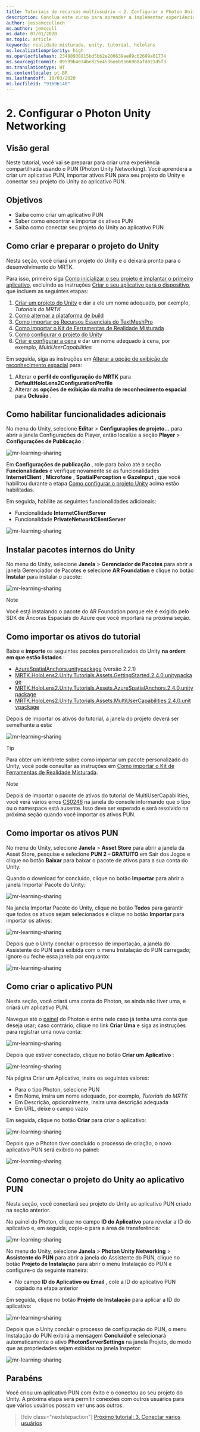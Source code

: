 ```yaml
---
title: Tutoriais de recursos multiusuário – 2. Configurar o Photon Unity Networking
description: Conclua este curso para aprender a implementar experiências compartilhadas de vários usuários em um aplicativo do HoloLens 2.
author: jessemcculloch
ms.author: jemccull
ms.date: 07/01/2020
ms.topic: article
keywords: realidade misturada, unity, tutorial, hololens
ms.localizationpriority: high
ms.openlocfilehash: 23498938815bd5bb2e200639ae89c62699a01774
ms.sourcegitcommit: 09599b4034be825e4536eeb9566968afd021d5f3
ms.translationtype: HT
ms.contentlocale: pt-BR
ms.lasthandoff: 10/03/2020
ms.locfileid: "91696140"
---
```

# <a name="2-setting-up-photon-unity-networking"></a>2. Configurar o Photon Unity Networking

## <a name="overview"></a>Visão geral

Neste tutorial, você vai se preparar para criar uma experiência compartilhada usando o PUN (Photon Unity Networking). Você aprenderá a criar um aplicativo PUN, importar ativos PUN para seu projeto do Unity e conectar seu projeto do Unity ao aplicativo PUN.

## <a name="objectives"></a>Objetivos

* Saiba como criar um aplicativo PUN
* Saber como encontrar e importar os ativos PUN
* Saiba como conectar seu projeto do Unity ao aplicativo PUN

## <a name="creating-and-preparing-the-unity-project"></a>Como criar e preparar o projeto do Unity

Nesta seção, você criará um projeto do Unity e o deixará pronto para o desenvolvimento do MRTK.

Para isso, primeiro siga [Como inicializar o seu projeto e implantar o primeiro aplicativo](mr-learning-base-02.md), excluindo as instruções [Criar o seu aplicativo para o dispositivo](mr-learning-base-02.md#building-your-application-to-your-hololens-2), que incluem as seguintes etapas:

1. [Criar um projeto do Unity](mr-learning-base-02.md#creating-the-unity-project) e dar a ele um nome adequado, por exemplo, *Tutoriais do MRTK*
1. [Como alternar a plataforma de build](mr-learning-base-02.md#configuring-the-unity-project)
1. [Como importar os Recursos Essenciais do TextMeshPro](mr-learning-base-02.md#importing-the-textmeshpro-essential-resources)
1. [Como importar o Kit de Ferramentas de Realidade Misturada](mr-learning-base-02.md#importing-the-mixed-reality-toolkit)
1. [Como configurar o projeto do Unity](mr-learning-base-02.md#configuring-the-unity-project)
1. [Criar e configurar a cena](mr-learning-base-02.md#creating-and-configuring-the-scene) e dar um nome adequado à cena, por exemplo, *MultiUserCapabilities*

Em seguida, siga as instruções em [Alterar a opção de exibição de reconhecimento espacial](mr-learning-base-03.md#changing-the-spatial-awareness-display-option) para:

1. Alterar o **perfil de configuração do MRTK** para **DefaultHoloLens2ConfigurationProfile**
1. Alterar as **opções de exibição da malha de reconhecimento espacial** para **Oclusão** .

## <a name="enabling-additional-capabilities"></a>Como habilitar funcionalidades adicionais

No menu do Unity, selecione **Editar** > **Configurações de projeto...** para abrir a janela Configurações do Player, então localize a seção **Player** >  **Configurações de Publicação** :

![mr-learning-sharing](images/mr-learning-sharing/sharing-02-section2-step1-1.png)

Em **Configurações de publicação** , role para baixo até a seção **Funcionalidades** e verifique novamente se as funcionalidades **InternetClient** , **Microfone** , **SpatialPerception** e **GazeInput** , que você habilitou durante a etapa [Como configurar o projeto Unity](mr-learning-base-02.md#configuring-the-unity-project) acima estão habilitadas.

Em seguida, habilite as seguintes funcionalidades adicionais:

* Funcionalidade **InternetClientServer**
* Funcionalidade **PrivateNetworkClientServer**

![mr-learning-sharing](images/mr-learning-sharing/sharing-02-section2-step1-2.png)

## <a name="installing-inbuilt-unity-packages"></a>Instalar pacotes internos do Unity

No menu do Unity, selecione **Janela** > **Gerenciador de Pacotes** para abrir a janela Gerenciador de Pacotes e selecione **AR Foundation** e clique no botão **Instalar** para instalar o pacote:

![mr-learning-sharing](images/mr-learning-sharing/sharing-02-section3-step1-1.png)

> [!NOTE]
> Você está instalando o pacote do AR Foundation porque ele é exigido pelo SDK de Âncoras Espaciais do Azure que você importará na próxima seção.

## <a name="importing-the-tutorial-assets"></a>Como importar os ativos do tutorial

Baixe e **importe** os seguintes pacotes personalizados do Unity **na ordem em que estão listados** :

* [AzureSpatialAnchors.unitypackage](https://github.com/Azure/azure-spatial-anchors-samples/releases/download/v2.2.1/AzureSpatialAnchors.unitypackage) (versão 2.2.1)
* [MRTK.HoloLens2.Unity.Tutorials.Assets.GettingStarted.2.4.0.unitypackage](https://github.com/microsoft/MixedRealityLearning/releases/download/getting-started-v2.4.0/MRTK.HoloLens2.Unity.Tutorials.Assets.GettingStarted.2.4.0.unitypackage)
* [MRTK.HoloLens2.Unity.Tutorials.Assets.AzureSpatialAnchors.2.4.0.unitypackage](https://github.com/microsoft/MixedRealityLearning/releases/download/azure-spatial-anchors-v2.4.0/MRTK.HoloLens2.Unity.Tutorials.Assets.AzureSpatialAnchors.2.4.0.unitypackage)
* [MRTK.HoloLens2.Unity.Tutorials.Assets.MultiUserCapabilities.2.4.0.unitypackage](https://github.com/microsoft/MixedRealityLearning/releases/download/multi-user-capabilities-v2.4.0/MRTK.HoloLens2.Unity.Tutorials.Assets.MultiUserCapabilities.2.4.0.unitypackage)

Depois de importar os ativos do tutorial, a janela do projeto deverá ser semelhante a esta:

![mr-learning-sharing](images/mr-learning-sharing/sharing-02-section4-step1-1.png)

> [!TIP]
> Para obter um lembrete sobre como importar um pacote personalizado do Unity, você pode consultar as instruções em [Como importar o Kit de Ferramentas de Realidade Misturada](mr-learning-base-02.md#importing-the-mixed-reality-toolkit).

> [!NOTE]
> Depois de importar o pacote de ativos do tutorial de MultiUserCapabilities, você verá vários erros [CS0246](https://docs.microsoft.com/dotnet/csharp/language-reference/compiler-messages/cs0246) na janela do console informando que o tipo ou o namespace está ausente. Isso deve ser esperado e será resolvido na próxima seção quando você importar os ativos PUN.

## <a name="importing-the-pun-assets"></a>Como importar os ativos PUN

No menu do Unity, selecione **Janela** > **Asset Store** para abrir a janela da Asset Store, pesquise e selecione **PUN 2 – GRATUITO** em Sair dos Jogos e clique no botão **Baixar** para baixar o pacote de ativos para a sua conta do Unity.

Quando o download for concluído, clique no botão **Importar** para abrir a janela Importar Pacote do Unity:

![mr-learning-sharing](images/mr-learning-sharing/sharing-02-section5-step1-1.png)

Na janela Importar Pacote do Unity, clique no botão **Todos** para garantir que todos os ativos sejam selecionados e clique no botão **Importar** para importar os ativos:

![mr-learning-sharing](images/mr-learning-sharing/sharing-02-section5-step1-2.png)

Depois que o Unity concluir o processo de importação, a janela do Assistente do PUN será exibida com o menu Instalação do PUN carregado; ignore ou feche essa janela por enquanto:

![mr-learning-sharing](images/mr-learning-sharing/sharing-02-section5-step1-3.png)

## <a name="creating-the-pun-application"></a>Como criar o aplicativo PUN

Nesta seção, você criará uma conta do Photon, se ainda não tiver uma, e criará um aplicativo PUN.

Navegue até o <a href="https://dashboard.photonengine.com/account/signin" target="_blank">painel</a> do Photon e entre nele caso já tenha uma conta que deseja usar; caso contrário, clique no link **Criar Uma** e siga as instruções para registrar uma nova conta:

![mr-learning-sharing](images/mr-learning-sharing/sharing-02-section6-step1-1.png)

Depois que estiver conectado, clique no botão **Criar um Aplicativo** :

![mr-learning-sharing](images/mr-learning-sharing/sharing-02-section6-step1-2.png)

Na página Criar um Aplicativo, insira os seguintes valores:

* Para o tipo Photon, selecione PUN
* Em Nome, insira um nome adequado, por exemplo, _Tutoriais do MRTK_
* Em Descrição, opcionalmente, insira uma descrição adequada
* Em URL, deixe o campo vazio

Em seguida, clique no botão **Criar** para criar o aplicativo:

![mr-learning-sharing](images/mr-learning-sharing/sharing-02-section6-step1-3.png)

Depois que o Photon tiver concluído o processo de criação, o novo aplicativo PUN será exibido no painel:

![mr-learning-sharing](images/mr-learning-sharing/sharing-02-section6-step1-4.png)

## <a name="connecting-the-unity-project-to-the-pun-application"></a>Como conectar o projeto do Unity ao aplicativo PUN

Nesta seção, você conectará seu projeto do Unity ao aplicativo PUN criado na seção anterior.

No painel do Photon, clique no campo **ID do Aplicativo** para revelar a ID do aplicativo e, em seguida, copie-o para a área de transferência:

![mr-learning-sharing](images/mr-learning-sharing/sharing-02-section7-step1-1.png)

No menu do Unity, selecione **Janela** > **Photon Unity Networking** > **Assistente do PUN** para abrir a janela do Assistente do PUN, clique no botão **Projeto de Instalação** para abrir o menu Instalação do PUN e configure-o da seguinte maneira:

* No campo **ID do Aplicativo ou Email** , cole a ID do aplicativo PUN copiado na etapa anterior

Em seguida, clique no botão **Projeto de Instalação** para aplicar a ID do aplicativo:

![mr-learning-sharing](images/mr-learning-sharing/sharing-02-section7-step1-2.png)

Depois que o Unity concluir o processo de configuração do PUN, o menu Instalação do PUN exibirá a mensagem **Concluído!** e selecionará automaticamente o ativo **PhotonServerSettings** na janela Projeto, de modo que as propriedades sejam exibidas na janela Inspetor:

![mr-learning-sharing](images/mr-learning-sharing/sharing-02-section7-step1-3.png)

## <a name="congratulations"></a>Parabéns

Você criou um aplicativo PUN com êxito e o conectou ao seu projeto do Unity. A próxima etapa será permitir conexões com outros usuários para que vários usuários possam ver uns aos outros.

> [!div class="nextstepaction"]
> [Próximo tutorial: 3. Conectar vários usuários](mr-learning-sharing-03.md)
